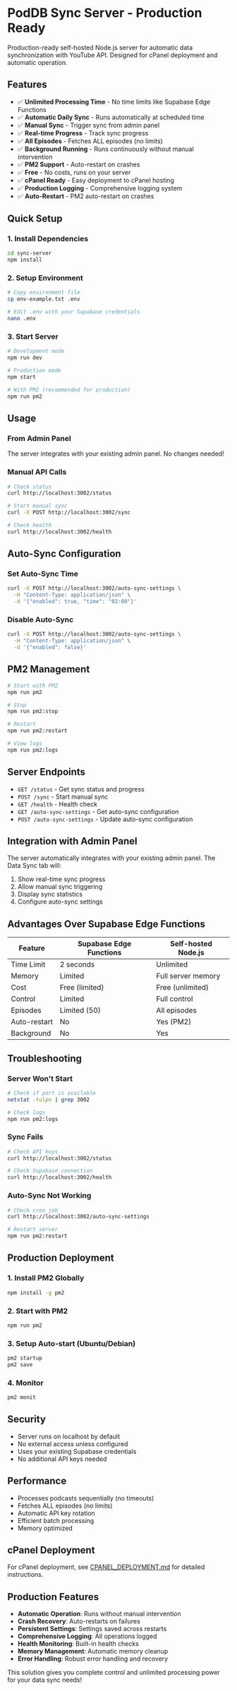# PodDB Sync Server - Production Ready

Production-ready self-hosted Node.js server for automatic data synchronization with YouTube API. Designed for cPanel deployment and automatic operation.

## Features

- ✅ **Unlimited Processing Time** - No time limits like Supabase Edge Functions
- ✅ **Automatic Daily Sync** - Runs automatically at scheduled time
- ✅ **Manual Sync** - Trigger sync from admin panel
- ✅ **Real-time Progress** - Track sync progress
- ✅ **All Episodes** - Fetches ALL episodes (no limits)
- ✅ **Background Running** - Runs continuously without manual intervention
- ✅ **PM2 Support** - Auto-restart on crashes
- ✅ **Free** - No costs, runs on your server
- ✅ **cPanel Ready** - Easy deployment to cPanel hosting
- ✅ **Production Logging** - Comprehensive logging system
- ✅ **Auto-Restart** - PM2 auto-restart on crashes

## Quick Setup

### 1. Install Dependencies
```bash
cd sync-server
npm install
```

### 2. Setup Environment
```bash
# Copy environment file
cp env-example.txt .env

# Edit .env with your Supabase credentials
nano .env
```

### 3. Start Server
```bash
# Development mode
npm run dev

# Production mode
npm start

# With PM2 (recommended for production)
npm run pm2
```

## Usage

### From Admin Panel
The server integrates with your existing admin panel. No changes needed!

### Manual API Calls
```bash
# Check status
curl http://localhost:3002/status

# Start manual sync
curl -X POST http://localhost:3002/sync

# Check health
curl http://localhost:3002/health
```

## Auto-Sync Configuration

### Set Auto-Sync Time
```bash
curl -X POST http://localhost:3002/auto-sync-settings \
  -H "Content-Type: application/json" \
  -d '{"enabled": true, "time": "02:00"}'
```

### Disable Auto-Sync
```bash
curl -X POST http://localhost:3002/auto-sync-settings \
  -H "Content-Type: application/json" \
  -d '{"enabled": false}'
```

## PM2 Management

```bash
# Start with PM2
npm run pm2

# Stop
npm run pm2:stop

# Restart
npm run pm2:restart

# View logs
npm run pm2:logs
```

## Server Endpoints

- `GET /status` - Get sync status and progress
- `POST /sync` - Start manual sync
- `GET /health` - Health check
- `GET /auto-sync-settings` - Get auto-sync configuration
- `POST /auto-sync-settings` - Update auto-sync configuration

## Integration with Admin Panel

The server automatically integrates with your existing admin panel. The Data Sync tab will:

1. Show real-time sync progress
2. Allow manual sync triggering
3. Display sync statistics
4. Configure auto-sync settings

## Advantages Over Supabase Edge Functions

| Feature | Supabase Edge Functions | Self-hosted Node.js |
|---------|------------------------|-------------------|
| Time Limit | 2 seconds | Unlimited |
| Memory | Limited | Full server memory |
| Cost | Free (limited) | Free (unlimited) |
| Control | Limited | Full control |
| Episodes | Limited (50) | All episodes |
| Auto-restart | No | Yes (PM2) |
| Background | No | Yes |

## Troubleshooting

### Server Won't Start
```bash
# Check if port is available
netstat -tulpn | grep 3002

# Check logs
npm run pm2:logs
```

### Sync Fails
```bash
# Check API keys
curl http://localhost:3002/status

# Check Supabase connection
curl http://localhost:3002/health
```

### Auto-Sync Not Working
```bash
# Check cron job
curl http://localhost:3002/auto-sync-settings

# Restart server
npm run pm2:restart
```

## Production Deployment

### 1. Install PM2 Globally
```bash
npm install -g pm2
```

### 2. Start with PM2
```bash
npm run pm2
```

### 3. Setup Auto-start (Ubuntu/Debian)
```bash
pm2 startup
pm2 save
```

### 4. Monitor
```bash
pm2 monit
```

## Security

- Server runs on localhost by default
- No external access unless configured
- Uses your existing Supabase credentials
- No additional API keys needed

## Performance

- Processes podcasts sequentially (no timeouts)
- Fetches ALL episodes (no limits)
- Automatic API key rotation
- Efficient batch processing
- Memory optimized

## cPanel Deployment

For cPanel deployment, see [CPANEL_DEPLOYMENT.md](./CPANEL_DEPLOYMENT.md) for detailed instructions.

## Production Features

- **Automatic Operation**: Runs without manual intervention
- **Crash Recovery**: Auto-restarts on failures
- **Persistent Settings**: Settings saved across restarts
- **Comprehensive Logging**: All operations logged
- **Health Monitoring**: Built-in health checks
- **Memory Management**: Automatic memory cleanup
- **Error Handling**: Robust error handling and recovery

This solution gives you complete control and unlimited processing power for your data sync needs!
